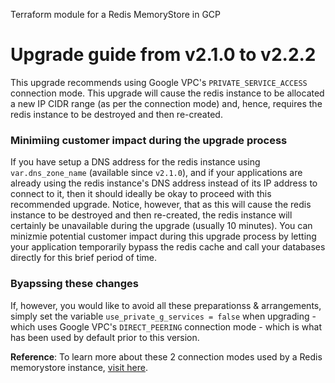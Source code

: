 Terraform module for a Redis MemoryStore in GCP

# Upgrade guide from v2.1.0 to v2.2.2

This upgrade recommends using Google VPC's `PRIVATE_SERVICE_ACCESS` connection mode. This upgrade will cause the redis instance to be allocated a new IP CIDR range (as per the connection mode) and, hence, requires the redis instance to be destroyed and then re-created.

### Minimiing customer impact during the upgrade process

If you have setup a DNS address for the redis instance using `var.dns_zone_name` (available since `v2.1.0`), and if your applications are already using the redis instance's DNS address instead of its IP address to connect to it, then it should ideally be okay to proceed with this recommended upgrade. Notice, however, that as this will cause the redis instance to be destroyed and then re-created, the redis instance will certainly be unavailable during the upgrade (usually 10 minutes). You can minizmie potential customer impact during this upgrade process by letting your application temporarily bypass the redis cache and call your databases directly for this brief period of time.

### Byapssing these changes

If, however, you would like to avoid all these preparationss & arrangements, simply set the variable `use_private_g_services = false` when upgrading - which uses Google VPC's `DIRECT_PEERING` connection mode - which is what has been used by default prior to this version.

**Reference**: To learn more about these 2 connection modes used by a Redis memorystore instance, [visit here](https://cloud.google.com/memorystore/docs/redis/networking#connection_modes).
